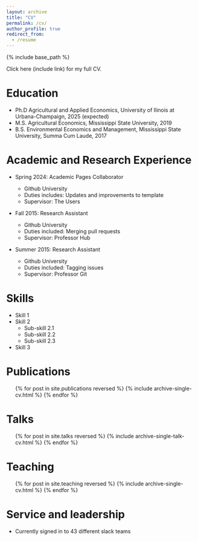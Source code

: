 ```yaml
---
layout: archive
title: "CV"
permalink: /cv/
author_profile: true
redirect_from:
  - /resume
---
```


{% include base_path %}

Click here (include link) for my full CV.

Education
======
* Ph.D Agricultural and Applied Economics, University of Ilinois at Urbana-Champaign, 2025 (expected)
* M.S. Agricultural Economics, Mississippi State University, 2019
* B.S. Environmental Economics and Management, Mississippi State University, Summa Cum Laude, 2017

Academic and Research Experience
======
* Spring 2024: Academic Pages Collaborator
  * Github University
  * Duties includes: Updates and improvements to template
  * Supervisor: The Users

* Fall 2015: Research Assistant
  * Github University
  * Duties included: Merging pull requests
  * Supervisor: Professor Hub

* Summer 2015: Research Assistant
  * Github University
  * Duties included: Tagging issues
  * Supervisor: Professor Git
  
Skills
======
* Skill 1
* Skill 2
  * Sub-skill 2.1
  * Sub-skill 2.2
  * Sub-skill 2.3
* Skill 3

Publications
======
  <ul>{% for post in site.publications reversed %}
    {% include archive-single-cv.html %}
  {% endfor %}</ul>
  
Talks
======
  <ul>{% for post in site.talks reversed %}
    {% include archive-single-talk-cv.html  %}
  {% endfor %}</ul>
  
Teaching
======
  <ul>{% for post in site.teaching reversed %}
    {% include archive-single-cv.html %}
  {% endfor %}</ul>
  
Service and leadership
======
* Currently signed in to 43 different slack teams
